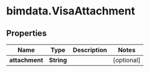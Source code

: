 # bimdata.VisaAttachment

## Properties

Name | Type | Description | Notes
------------ | ------------- | ------------- | -------------
**attachment** | **String** |  | [optional] 


